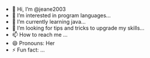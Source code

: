- 👋 Hi, I’m @jeane2003
- 👀 I’m interested in program languages...
- 🌱 I’m currently learning java...
- 💞️ I’m looking for tips and tricks to upgrade my skills...
- 📫 How to reach me ...
- 😄 Pronouns: Her
- ⚡ Fun fact: ...

<!---
jeane2003/jeane2003 is a ✨ special ✨ repository because its `README.md` (this file) appears on your GitHub profile.
You can click the Preview link to take a look at your changes.
--->

